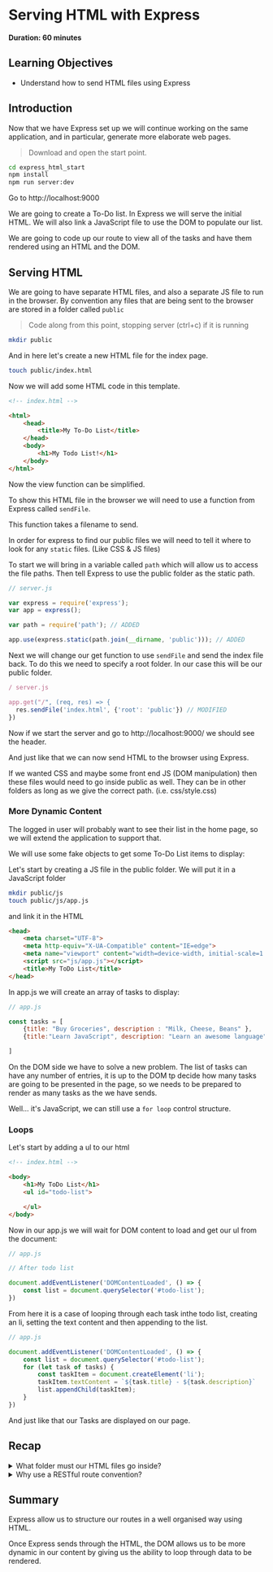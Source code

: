 # Serving HTML with Express

**Duration: 60 minutes**

## Learning Objectives

- Understand how to send HTML files using Express

## Introduction

Now that we have Express set up we will continue working on the same application, and in particular, generate more elaborate web pages.

> Download and open the start point. 

```bash
cd express_html_start
npm install
npm run server:dev
```

Go to http://localhost:9000

We are going to create a To-Do list. In Express we will serve the initial HTML. We will also link a JavaScript file to use the DOM to populate our list. 

We are going to code up our route to view all of the tasks and have them rendered using an HTML and the DOM.

## Serving HTML

We are going to have separate HTML files, and also a separate JS file to run in the browser. By convention any files that are being sent to the browser are stored in a folder called `public`

> Code along from this point, stopping server (ctrl+c) if it is running

```bash
mkdir public
```

And in here let's create a new HTML file for the index page.

```bash
touch public/index.html
```

Now we will add some HTML code in this template.

```html
<!-- index.html -->

<html>
    <head>
        <title>My To-Do List</title>
    </head>
    <body>
        <h1>My Todo List!</h1>
    </body>
</html>
```


Now the view function can be simplified.

To show this HTML file in the browser we will need to use a function from Express called `sendFile`.

This function takes a filename to send.

In order for express to find our public files we will need to tell it where to look for any `static` files. (Like CSS & JS files)

To start we will bring in a variable called `path` which will allow us to access the file paths. Then tell Express to use the public folder as the static path. 



```js
// server.js

var express = require('express');
var app = express();

var path = require('path'); // ADDED

app.use(express.static(path.join(__dirname, 'public'))); // ADDED
```

Next we will change our get function to use `sendFile` and send the index file back. To do this we need to specify a root folder. In our case this will be our public folder. 

```js
/ server.js

app.get("/", (req, res) => {
  res.sendFile('index.html', {'root': 'public'}) // MODIFIED
})

```

Now if we start the server and go to http://localhost:9000/ we should see the header.

And just like that we can now send HTML to the browser using Express. 

If we wanted CSS and maybe some front end JS (DOM manipulation) then these files would need to go inside public as well. They can be in other folders as long as we give the correct path. (i.e. css/style.css)

### More Dynamic Content

The logged in user will probably want to see their list in the home page, so we will extend the application to support that.

We will use some fake objects to get some To-Do List items to display:

Let's start by creating a JS file in the public folder. We will put it in a JavaScript folder 

```bash
mkdir public/js
touch public/js/app.js
```

and link it in the HTML

```html
<head>
    <meta charset="UTF-8">
    <meta http-equiv="X-UA-Compatible" content="IE=edge">
    <meta name="viewport" content="width=device-width, initial-scale=1.0">
    <script src="js/app.js"></script>
    <title>My ToDo List</title>
</head>

```

In app.js we will create an array of tasks to display: 

```js
// app.js

const tasks = [
    {title: "Buy Groceries", description : "Milk, Cheese, Beans" },
    {title:"Learn JavaScript", description: "Learn an awesome language"}

]
```


On the DOM side we have to solve a new problem. The list of tasks can have any number of entries, it is up to the DOM tp decide how many tasks are going to be presented in the page, so we needs to be prepared to render as many tasks as the we have sends.

Well... it's JavaScript, we can still use a `for loop` control structure.

### Loops

Let's start by adding a ul to our html

```html
<!-- index.html -->

<body>
    <h1>My ToDo List</h1>
    <ul id="todo-list">

    </ul>
</body>

```

Now in our app.js we will wait for DOM content to load and get our ul from the document: 

```js
// app.js

// After todo list

document.addEventListener('DOMContentLoaded', () => {
    const list = document.querySelector('#todo-list');
})

```

From here it is a case of looping through each task inthe todo list, creating an li, setting the text content and then appending to the list. 

```js
// app.js

document.addEventListener('DOMContentLoaded', () => {
    const list = document.querySelector('#todo-list');
    for (let task of tasks) {
        const taskItem = document.createElement('li');
        taskItem.textContent = `${task.title} - ${task.description}`
        list.appendChild(taskItem);
    }
})
```

And just like that our Tasks are displayed on our page. 

## Recap

<details>
<summary>What folder must our HTML files go inside?</summary>
  public
</details>

<details>
<summary>Why use a RESTful route convention?</summary>
  To deal with requests in a structured and consistant way. 
</details>


## Summary

Express allow us to structure our routes in a well organised way using HTML.

Once Express sends through the HTML, the DOM allows us to be more dynamic in our content by giving us the ability to loop through data to be rendered.
